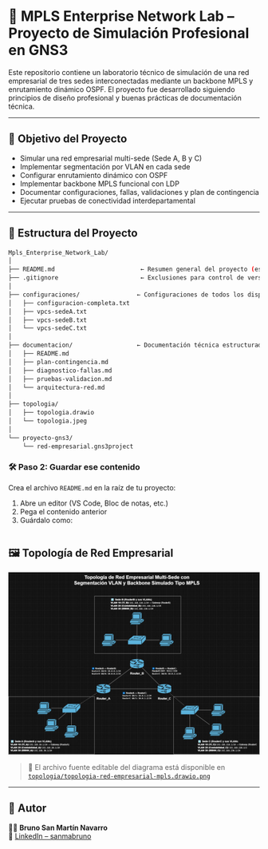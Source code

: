 # 🏢 MPLS Enterprise Network Lab – Proyecto de Simulación Profesional en GNS3

Este repositorio contiene un laboratorio técnico de simulación de una red empresarial de tres sedes interconectadas mediante un backbone MPLS y enrutamiento dinámico OSPF. El proyecto fue desarrollado siguiendo principios de diseño profesional y buenas prácticas de documentación técnica.

---

## 🎯 Objetivo del Proyecto

- Simular una red empresarial multi-sede (Sede A, B y C)
- Implementar segmentación por VLAN en cada sede
- Configurar enrutamiento dinámico con OSPF
- Implementar backbone MPLS funcional con LDP
- Documentar configuraciones, fallas, validaciones y plan de contingencia
- Ejecutar pruebas de conectividad interdepartamental

---

## 📂 Estructura del Proyecto

```bash
Mpls_Enterprise_Network_Lab/
│
├── README.md                        ← Resumen general del proyecto (este archivo)
├── .gitignore                       ← Exclusiones para control de versiones
│
├── configuraciones/                ← Configuraciones de todos los dispositivos
│   ├── configuracion-completa.txt
│   ├── vpcs-sedeA.txt
│   ├── vpcs-sedeB.txt
│   └── vpcs-sedeC.txt
│
├── documentacion/                  ← Documentación técnica estructurada
│   ├── README.md
│   ├── plan-contingencia.md
│   ├── diagnostico-fallas.md
│   ├── pruebas-validacion.md
│   └── arquitectura-red.md
│
├── topologia/
│   ├── topologia.drawio
│   └── topologia.jpeg
│
└── proyecto-gns3/
    └── red-empresarial.gns3project
```


### 🛠 Paso 2: Guardar ese contenido

Crea el archivo `README.md` en la raíz de tu proyecto:

1. Abre un editor (VS Code, Bloc de notas, etc.)
2. Pega el contenido anterior
3. Guárdalo como:  
```plaintext
```
## 🖼️ Topología de Red Empresarial

![Topología MPLS](topologia/topologia-red-mpls.png)

> 📝 El archivo fuente editable del diagrama está disponible en [`topologia/topologia-red-empresarial-mpls.drawio.png`](topologia/topologia-red-empresarial-mpls.drawio.png)

---

## 🔗 Autor

👨‍💻 **Bruno San Martín Navarro**  
🔗 [LinkedIn – sanmabruno](https://www.linkedin.com/in/sanmabruno/)
